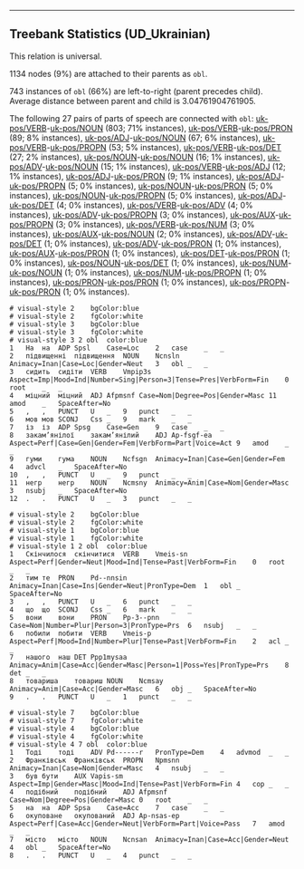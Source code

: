 

--------------------------------------------------------------------------------

## Treebank Statistics (UD_Ukrainian)

This relation is universal.

1134 nodes (9%) are attached to their parents as `obl`.

743 instances of `obl` (66%) are left-to-right (parent precedes child).
Average distance between parent and child is 3.04761904761905.

The following 27 pairs of parts of speech are connected with `obl`: [uk-pos/VERB]()-[uk-pos/NOUN]() (803; 71% instances), [uk-pos/VERB]()-[uk-pos/PRON]() (89; 8% instances), [uk-pos/ADJ]()-[uk-pos/NOUN]() (67; 6% instances), [uk-pos/VERB]()-[uk-pos/PROPN]() (53; 5% instances), [uk-pos/VERB]()-[uk-pos/DET]() (27; 2% instances), [uk-pos/NOUN]()-[uk-pos/NOUN]() (16; 1% instances), [uk-pos/ADV]()-[uk-pos/NOUN]() (15; 1% instances), [uk-pos/VERB]()-[uk-pos/ADJ]() (12; 1% instances), [uk-pos/ADJ]()-[uk-pos/PRON]() (9; 1% instances), [uk-pos/ADJ]()-[uk-pos/PROPN]() (5; 0% instances), [uk-pos/NOUN]()-[uk-pos/PRON]() (5; 0% instances), [uk-pos/NOUN]()-[uk-pos/PROPN]() (5; 0% instances), [uk-pos/ADJ]()-[uk-pos/DET]() (4; 0% instances), [uk-pos/VERB]()-[uk-pos/ADV]() (4; 0% instances), [uk-pos/ADV]()-[uk-pos/PROPN]() (3; 0% instances), [uk-pos/AUX]()-[uk-pos/PROPN]() (3; 0% instances), [uk-pos/VERB]()-[uk-pos/NUM]() (3; 0% instances), [uk-pos/AUX]()-[uk-pos/NOUN]() (2; 0% instances), [uk-pos/ADV]()-[uk-pos/DET]() (1; 0% instances), [uk-pos/ADV]()-[uk-pos/PRON]() (1; 0% instances), [uk-pos/AUX]()-[uk-pos/PRON]() (1; 0% instances), [uk-pos/DET]()-[uk-pos/PRON]() (1; 0% instances), [uk-pos/NOUN]()-[uk-pos/DET]() (1; 0% instances), [uk-pos/NUM]()-[uk-pos/NOUN]() (1; 0% instances), [uk-pos/NUM]()-[uk-pos/PROPN]() (1; 0% instances), [uk-pos/PRON]()-[uk-pos/PRON]() (1; 0% instances), [uk-pos/PROPN]()-[uk-pos/PRON]() (1; 0% instances).


~~~ conllu
# visual-style 2	bgColor:blue
# visual-style 2	fgColor:white
# visual-style 3	bgColor:blue
# visual-style 3	fgColor:white
# visual-style 3 2 obl	color:blue
1	На	на	ADP	Spsl	Case=Loc	2	case	_	_
2	підвищенні	підвищення	NOUN	Ncnsln	Animacy=Inan|Case=Loc|Gender=Neut	3	obl	_	_
3	сидить	сидіти	VERB	Vmpip3s	Aspect=Imp|Mood=Ind|Number=Sing|Person=3|Tense=Pres|VerbForm=Fin	0	root	_	_
4	міцний	міцний	ADJ	Afpmsnf	Case=Nom|Degree=Pos|Gender=Masc	11	amod	_	SpaceAfter=No
5	,	,	PUNCT	U	_	9	punct	_	_
6	мов	мов	SCONJ	Css	_	9	mark	_	_
7	із	із	ADP	Spsg	Case=Gen	9	case	_	_
8	закам’янілої	закам’янілий	ADJ	Ap-fsgf-ea	Aspect=Perf|Case=Gen|Gender=Fem|VerbForm=Part|Voice=Act	9	amod	_	_
9	гуми	гума	NOUN	Ncfsgn	Animacy=Inan|Case=Gen|Gender=Fem	4	advcl	_	SpaceAfter=No
10	,	,	PUNCT	U	_	9	punct	_	_
11	негр	негр	NOUN	Ncmsny	Animacy=Anim|Case=Nom|Gender=Masc	3	nsubj	_	SpaceAfter=No
12	.	.	PUNCT	U	_	3	punct	_	_

~~~


~~~ conllu
# visual-style 2	bgColor:blue
# visual-style 2	fgColor:white
# visual-style 1	bgColor:blue
# visual-style 1	fgColor:white
# visual-style 1 2 obl	color:blue
1	Скінчилося	скінчитися	VERB	Vmeis-sn	Aspect=Perf|Gender=Neut|Mood=Ind|Tense=Past|VerbForm=Fin	0	root	_	_
2	тим	те	PRON	Pd--nnsin	Animacy=Inan|Case=Ins|Gender=Neut|PronType=Dem	1	obl	_	SpaceAfter=No
3	,	,	PUNCT	U	_	6	punct	_	_
4	що	що	SCONJ	Css	_	6	mark	_	_
5	вони	вони	PRON	Pp-3--pnn	Case=Nom|Number=Plur|Person=3|PronType=Prs	6	nsubj	_	_
6	побили	побити	VERB	Vmeis-p	Aspect=Perf|Mood=Ind|Number=Plur|Tense=Past|VerbForm=Fin	2	acl	_	_
7	нашого	наш	DET	Ppp1mysaa	Animacy=Anim|Case=Acc|Gender=Masc|Person=1|Poss=Yes|PronType=Prs	8	det	_	_
8	товариша	товариш	NOUN	Ncmsay	Animacy=Anim|Case=Acc|Gender=Masc	6	obj	_	SpaceAfter=No
9	.	.	PUNCT	U	_	1	punct	_	_

~~~


~~~ conllu
# visual-style 7	bgColor:blue
# visual-style 7	fgColor:white
# visual-style 4	bgColor:blue
# visual-style 4	fgColor:white
# visual-style 4 7 obl	color:blue
1	Тоді	тоді	ADV	Pd------r	PronType=Dem	4	advmod	_	_
2	Франківськ	Франківськ	PROPN	Npmsnn	Animacy=Inan|Case=Nom|Gender=Masc	4	nsubj	_	_
3	був	бути	AUX	Vapis-sm	Aspect=Imp|Gender=Masc|Mood=Ind|Tense=Past|VerbForm=Fin	4	cop	_	_
4	подібний	подібний	ADJ	Afpmsnf	Case=Nom|Degree=Pos|Gender=Masc	0	root	_	_
5	на	на	ADP	Spsa	Case=Acc	7	case	_	_
6	окуповане	окупований	ADJ	Ap-nsas-ep	Aspect=Perf|Case=Acc|Gender=Neut|VerbForm=Part|Voice=Pass	7	amod	_	_
7	місто	місто	NOUN	Ncnsan	Animacy=Inan|Case=Acc|Gender=Neut	4	obl	_	SpaceAfter=No
8	.	.	PUNCT	U	_	4	punct	_	_

~~~



